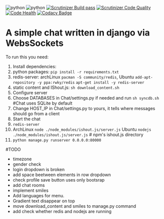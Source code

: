 ![python](https://img.shields.io/badge/python-2.7%2C%203.x-blue.svg) ![python](https://img.shields.io/badge/django-1.7-blue.svg) [![Scrutinizer Build pass](https://scrutinizer-ci.com/g/Deathangel908/djangochat/badges/build.png)](https://scrutinizer-ci.com/g/Deathangel908/djangochat) [![Scrutinizer Code Quality](https://scrutinizer-ci.com/g/Deathangel908/djangochat/badges/quality-score.png?b=master)](https://scrutinizer-ci.com/g/Deathangel908/djangochat/?branch=master) [![Code Health](https://landscape.io/github/Deathangel908/djangochat/master/landscape.svg?style=flat)](https://landscape.io/github/Deathangel908/djangochat/master) [![Codacy Badge](https://www.codacy.com/project/badge/b508fef8efba4a5f8b5e8411c0803af5)](https://www.codacy.com/public/nightmarequake/djangochat)

A simple chat written in django via WebsSockets
==========
To run this you need:

1. Install dependencies:
 1. python packages: `pip install -r requirements.txt`
 2. redis-server: archLinux `pacman -S community/redis`, Ubuntu `add-apt-repository -y ppa:rwky/redis` `apt-get install -y redis-server`
 3. static content and IShout.js: `sh download_content.sh`
2. Configure server  
 1. Choose DATABASES in Chat/settings.py if needed and run `sh syncdb.sh` #Chat uses SQLite by default
 2. Change HOST_IP in Chat/settings.py to yours, it tells where messages should go from a client
3. Start the chat 
 1. `redis-server` 
 2. ArchLinux `node ./node_modules/ishout.js/server.js` Ubuntu `nodejs ./node_modules/ishout.js/server.js` # npm's ishout.js directory
 3. `python manage.py runserver 0.0.0.0:80000`

#TODO
* timezone
* gender check
* login dropdown is broken
* add space beetween elements in row dropdown
* check profile save button uses only bootsrap
* add chat rooms
* implement smiles
* Add languages for menu.
* Gradient text disappear on top
* move download_content and smiles to manage.py command
* add check whether redis and nodejs are running 
